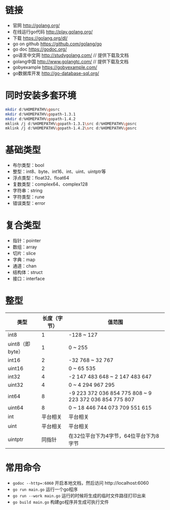 # 链接

- 官网 <http://golang.org/>
- 在线运行go代码 <http://play.golang.org/>
- 下载 <https://golang.org/dl/>
- go on github <https://github.com/golang/go>
- go doc <https://godoc.org/>
- go语言中文网 <http://studygolang.com/> // 提供下载及文档
- golang中国 <http://www.golangtc.com/> // 提供下载及文档
- gobyexample <https://gobyexample.com/>
- go数据库开发 <http://go-database-sql.org/>

# 同时安装多套环境

```sh
mkdir d:%HOMEPATH%\gosrc
mkdir d:%HOMEPATH%\gopath-1.3.1
mkdir d:%HOMEPATH%\gopath-1.4.2
mklink /j d:%HOMEPATH%\gopath-1.3.1\src d:%HOMEPATH%\gosrc
mklink /j d:%HOMEPATH%\gopath-1.4.2\src d:%HOMEPATH%\gosrc
```

# 基础类型

- 布尔类型：bool
- 整型：int8、byte、int16、int、uint、uintptr等
- 浮点类型：float32、float64
- 复数类型：complex64、complex128
- 字符串：string
- 字符类型：rune
- 错误类型：error

# 复合类型

- 指针：pointer
- 数组：array
- 切片：slice
- 字典：map
- 通道：chan
- 结构体：struct
- 接口：interface

# 整型

类型 | 长度（字节） | 值范围
-----|--------------|-------
int8 | 1 |  -128 ~ 127
uint8（即byte） | 1 |  0 ~ 255
int16 | 2 |  -32 768 ~ 32 767
uint16 | 2 |  0 ~ 65 535
int32 | 4 |  -2 147 483 648 ~ 2 147 483 647
uint32 | 4 |  0 ~ 4 294 967 295
int64 | 8 |  -9 223 372 036 854 775 808 ~ 9 223 372 036 854 775 807
uint64 | 8 |  0 ~ 18 446 744 073 709 551 615
int | 平台相关 | 平台相关
uint | 平台相关 | 平台相关
uintptr | 同指针 | 在32位平台下为4字节，64位平台下为8字节

# 常用命令

- ` godoc --http=:6060 ` 开启本地文档，然后访问 http://localhost:6060
- ` go run main.go ` 运行一个go程序
- ` go run --work main.go ` 运行的时候将生成的临时文件路径打印出来
- ` go build main.go ` 构建go程序并生成可执行文件
